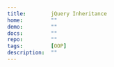 ```yaml
---
title:        jQuery Inheritance
home:         ""
demo:         ""
docs:         ""
repo:         ""
tags:         [OOP]
description:  ""
---
```


